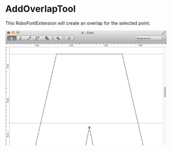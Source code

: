 AddOverlapTool
==============

This RoboFontExtension will create an overlap for the selected point.

![Preview](AddOverlapPreview.gif "Preview")
